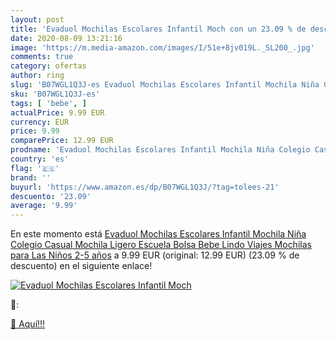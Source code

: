 ```yaml
---
layout: post
title: 'Evaduol Mochilas Escolares Infantil Moch con un 23.09 % de descuento'
date: 2020-08-09 13:21:16
image: 'https://m.media-amazon.com/images/I/51e+8jv019L._SL200_.jpg'
comments: true
category: ofertas
author: ring
slug: 'B07WGL1Q3J-es Evaduol Mochilas Escolares Infantil Mochila Niña Colegio...'
sku: 'B07WGL1Q3J-es'
tags: [ 'bebe', ]
actualPrice: 9.99 EUR
currency: EUR
price: 9.99
comparePrice: 12.99 EUR
prodname: 'Evaduol Mochilas Escolares Infantil Mochila Niña Colegio Casual Mochila Ligero Escuela Bolsa Bebe Lindo Viajes Mochilas para Las Niños 2-5 años'
country: 'es'
flag: '🇪🇸'
brand: ''
buyurl: 'https://www.amazon.es/dp/B07WGL1Q3J/?tag=tolees-21'
descuento: '23.09'
average: '9.99'
---
```


En este momento está [Evaduol Mochilas Escolares Infantil Mochila Niña Colegio Casual Mochila Ligero Escuela Bolsa Bebe Lindo Viajes Mochilas para Las Niños 2-5 años](https://www.amazon.es/dp/B07WGL1Q3J/?tag=tolees-21) a 9.99 EUR (original: 12.99 EUR) (23.09 %  de descuento) en el siguiente enlace!

[![Evaduol Mochilas Escolares Infantil Moch](https://m.media-amazon.com/images/I/51e+8jv019L._SL200_.jpg)](https://www.amazon.es/dp/B07WGL1Q3J/?tag=tolees-21)

🔎:


[🛒 Aquí!!!](https://www.amazon.es/dp/B07WGL1Q3J/?tag=tolees-21)
